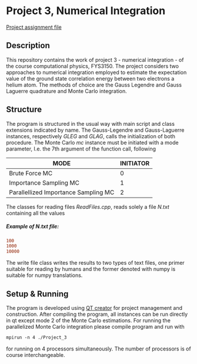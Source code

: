 # Project 3, Numerical Integration

[Project assignment file](https://github.com/CompPhysics/ComputationalPhysics/blob/master/doc/Projects/2019/Project3/pdf/Project3.pdf)


## Description

This repository contains the work of project 3 - numerical integration - of the course computational 
physics, FYS3150. The project considers two approaches to numerical integration employed to estimate the expectation value of the ground state correlation energy between two electrons a helium atom. The methods of choice are the Gauss Legendre and Gauss Laguerre quadrature and Monte  Carlo integration. 


## Structure
The program is structured in the usual way with main script and class extensions indicated by name.  The Gauss-Legendre and Gauss-Laguerre instances, respectively _GLEG_ and _GLAG_, calls the initialization of both procedure. The Monte Carlo _mc_ instance must be initiated with a mode parameter, I.e. the 7th argument of the function call, following

| __MODE__  | __INITIATOR__  |   
|---|---|
| Brute Force MC  |  0 |
| Importance Sampling MC|  1 |
| Parallellized Importance Sampling MC |  2 |

The classes for reading files _ReadFiles.cpp_, reads solely a file _N.txt_ containing all the values 

##### Example of _N.txt_ file:
```diff
100
1000
10000
```
The write file class writes the results to two types of text files, one primer suitable for reading by humans and the former denoted with numpy is suitable for numpy translations. 

## Setup & Running 

The program is developed using [QT creator](https://www.qt.io/download) for project management and construction.
After compiling the program, all instances can be run directly in qt except mode 2 of the Monte Carlo estimations. 
For running the parallelized Monte Carlo integration please compile program and run with
```diff
mpirun -n 4 ./Project_3
```
for running on 4 processors simultaneously. The number of processors is of course interchangeable. 
